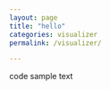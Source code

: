 ```yaml
---
layout: page
title: "hello"
categories: visualizer
permalink: /visualizer/

---
```


code sample text
